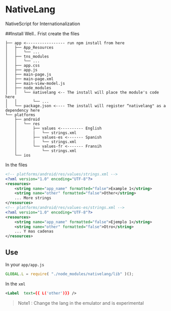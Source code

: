 # NativeLang
NativeScript for Internationalization

##Install
Well.. Frist create the files
```
├── app <----------------- run npm install from here
│   ├── App_Resources
│   │   └── ...
│   ├── tns_modules
│   │   └── ...
│   ├── app.css
│   ├── app.js
│   ├── main-page.js
│   ├── main-page.xml
│   ├── main-view-model.js
│   ├── node_modules
│   │   └── nativelang <-- The install will place the module's code here
│   │       └── ...
│   └── package.json <---- The install will register “nativelang" as a dependency here
└── platforms
    ├── android
    │   └── res
    │       ├── values <---------- English
    │       |   └── strings.xml
    │       ├── values-es <------- Spanish
    │       |   └── strings.xml
    │       └── values-fr <------- Fransih
    │           └── strings.xml
    └── ios
```

In the files

```xml
<!-- platforms/android/res/values/strings.xml -->
<?xml version="1.0" encoding="UTF-8"?>
<resources>
    <string name="app_name" formatted="false">Example 1</string>
    <string name="other" formatted="false">Other</string>
    ... More strings
</resources>
<!-- platforms/android/res/values-es/strings.xml -->
<?xml version="1.0" encoding="UTF-8"?>
<resources>
    <string name="app_name" formatted="false">Ejemplo 1</string>
    <string name="other" formatted="false">Otro</string>
    ... Y mas cadenas
</resources>
```

## Use

In your `app/app.js`
```js
GLOBAL.L = require( "./node_modules/nativelang/lib" )();
```

In the `xml`
```xml
<Label  text={{ L('other')}} />
```

> Note1 : Change the lang in the emulator and is experimental
